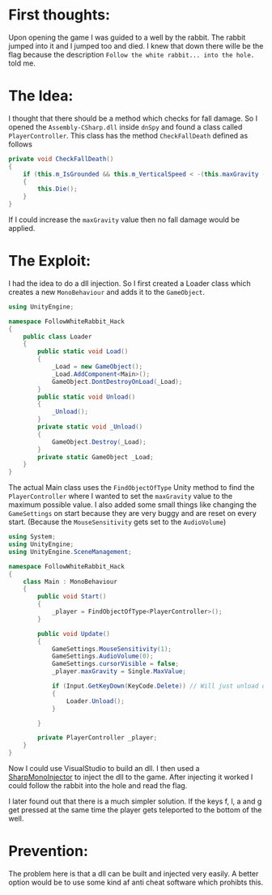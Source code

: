 # First thoughts:
Upon opening the game I was guided to a well by the rabbit. The rabbit jumped into it and I jumped too and died. I knew that down there wille be the flag because the description `Follow the white rabbit... into the hole.` told me.

# The Idea:
I thought that there should be a method which checks for fall damage. So I opened the `Assembly-CSharp.dll` inside `dnSpy` and found a class called `PlayerController`. This class has the method `CheckFallDeath` defined as follows
```csharp
private void CheckFallDeath()
{
	if (this.m_IsGrounded && this.m_VerticalSpeed < -(this.maxGravity - 0.1f))
	{
		this.Die();
	}
}
```
If I could increase the `maxGravity` value then no fall damage would be applied. 

# The Exploit:
I had the idea to do a dll injection. So I first created a Loader class which creates a new `MonoBehaviour` and adds it to the `GameObject`.
```csharp
using UnityEngine;

namespace FollowWhiteRabbit_Hack
{
    public class Loader
    {
        public static void Load()
        {
            _Load = new GameObject();
            _Load.AddComponent<Main>();
            GameObject.DontDestroyOnLoad(_Load);
        }
        public static void Unload()
        {
            _Unload();
        }
        private static void _Unload()
        {
            GameObject.Destroy(_Load);
        }
        private static GameObject _Load;
    }
}
```

The actual Main class uses the `FindObjectOfType` Unity method to find the `PlayerController` where I wanted to set the `maxGravity` value to the maximum possible value.
I also added some small things like changing the `GameSettings` on start because they are very buggy and are reset on every start. (Because the `MouseSensitivity` gets set to the `AudioVolume`)

```csharp
using System;
using UnityEngine;
using UnityEngine.SceneManagement;

namespace FollowWhiteRabbit_Hack
{
    class Main : MonoBehaviour
    {
        public void Start()
        {
            _player = FindObjectOfType<PlayerController>();
        }

        public void Update()
        {
            GameSettings.MouseSensitivity(1);
            GameSettings.AudioVolume(0);
            GameSettings.cursorVisible = false;
            _player.maxGravity = Single.MaxValue;

            if (Input.GetKeyDown(KeyCode.Delete)) // Will just unload our DLL
            {
                Loader.Unload();
            }

        }

        private PlayerController _player;
    }
}
```

Now I could use VisualStudio to build an dll. I then used a [SharpMonoInjector](https://github.com/warbler/SharpMonoInjector) to inject the dll to the game.
After injecting it worked I could follow the rabbit into the hole and read the flag.

I later found out that there is a much simpler solution. If the keys f, l, a and g get pressed at the same time the player gets teleported to the bottom of the well.

# Prevention:
The problem here is that a dll can be built and injected very easily. A better option would be to use some kind af anti cheat software which prohibts this. 
